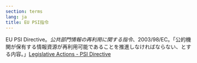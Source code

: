 ```yaml
---
section: terms
lang: ja
title: EU PSI指令
---
```


EU PSI Directive。*公共部門情報の再利用に関する指令*、2003/98/EC。「公的機関が保有する情報資源が再利用可能であることを推進しなければならない、とする内容。」[Legislative Actions - PSI Directive](http://ec.europa.eu/digital-agenda/en/european-legislation-reuse-public-sector-information)
